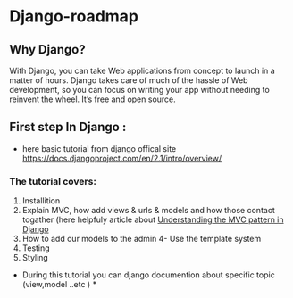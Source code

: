 # Django-roadmap

## Why Django?
With Django, you can take Web applications from concept to launch in a matter of hours. Django takes care of much of the hassle of Web development, so you can focus on writing your app without needing to reinvent the wheel. It’s free and open source.

## First step In Django :
- here basic tutorial from django offical site 
https://docs.djangoproject.com/en/2.1/intro/overview/
### The tutorial covers:
1. Installition 
2. Explain MVC, how add views & urls & models and how those contact togather (here helpfuly article about [Understanding the MVC pattern in Django](https://medium.com/shecodeafrica/understanding-the-mvc-pattern-in-django-edda05b9f43f)
3. How to add our models to the admin 
4- Use the template system 
5. Testing 
6. Styling 

* During this tutorial you can django documention about specific topic (view,model ..etc ) *

